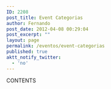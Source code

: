 ```yaml
---
ID: 2208
post_title: Event Categorias
author: Fernando
post_date: 2012-04-08 00:29:04
post_excerpt: ""
layout: page
permalink: /eventos/event-categorias
published: true
aktt_notify_twitter:
  - 'no'
---
```

CONTENTS
